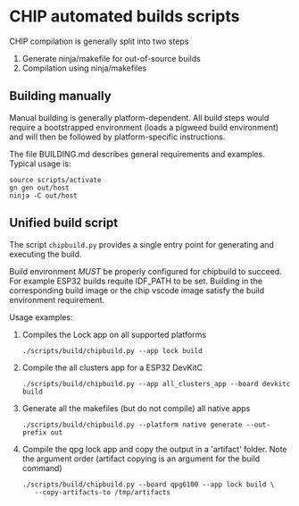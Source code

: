 # CHIP automated builds scripts

CHIP compilation is generally split into two steps

1. Generate ninja/makefile for out-of-source builds
2. Compilation using ninja/makefiles

## Building manually

Manual building is generally platform-dependent. All build steps would require a
bootstrapped environment (loads a pigweed build environment) and will then be
followed by platform-specific instructions.

The file BUILDING.md describes general requirements and examples. Typical usage
is:

```
source scripts/activate
gn gen out/host
ninja -C out/host
```

## Unified build script

The script `chipbuild.py` provides a single entry point for generating and
executing the build.

Build environment _MUST_ be properly configured for chipbuild to succeed. For
example ESP32 builds requite IDF_PATH to be set. Building in the corresponding
build image or the chip vscode image satisfy the build environment requirement.

Usage examples:

1. Compiles the Lock app on all supported platforms

    ```
    ./scripts/build/chipbuild.py --app lock build
    ```

2. Compile the all clusters app for a ESP32 DevKitC

    ```
    ./scripts/build/chipbuild.py --app all_clusters_app --board devkitc build
    ```

3. Generate all the makefiles (but do not compile) all native apps

    ```
    ./scripts/build/chipbuild.py --platform native generate --out-prefix out
    ```

4. Compile the qpg lock app and copy the output in a 'artifact' folder. Note the
   argument order (artifact copying is an argument for the build command)

    ```
    ./scripts/build/chipbuild.py --board qpg6100 --app lock build \
       --copy-artifacts-to /tmp/artifacts
    ```
